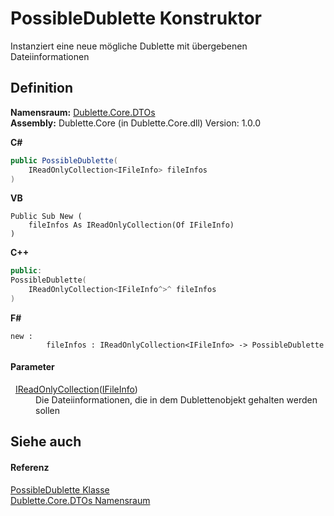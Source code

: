# PossibleDublette Konstruktor


Instanziert eine neue mögliche Dublette mit übergebenen Dateiinformationen



## Definition
**Namensraum:** <a href="95a81661-c16d-3c1b-79fb-936700d450bf">Dublette.Core.DTOs</a>  
**Assembly:** Dublette.Core (in Dublette.Core.dll) Version: 1.0.0

**C#**
``` C#
public PossibleDublette(
	IReadOnlyCollection<IFileInfo> fileInfos
)
```
**VB**
``` VB
Public Sub New ( 
	fileInfos As IReadOnlyCollection(Of IFileInfo)
)
```
**C++**
``` C++
public:
PossibleDublette(
	IReadOnlyCollection<IFileInfo^>^ fileInfos
)
```
**F#**
``` F#
new : 
        fileInfos : IReadOnlyCollection<IFileInfo> -> PossibleDublette
```



#### Parameter
<dl><dt>  <a href="https://learn.microsoft.com/dotnet/api/system.collections.generic.ireadonlycollection-1" target="_blank" rel="noopener noreferrer">IReadOnlyCollection</a>(<a href="d9482989-6c54-4f59-09d2-458b695230c7">IFileInfo</a>)</dt><dd>Die Dateiinformationen, die in dem Dublettenobjekt gehalten werden sollen</dd></dl>

## Siehe auch


#### Referenz
<a href="fd4e4389-faeb-b2d7-41b8-ac3812b6351b">PossibleDublette Klasse</a>  
<a href="95a81661-c16d-3c1b-79fb-936700d450bf">Dublette.Core.DTOs Namensraum</a>  
